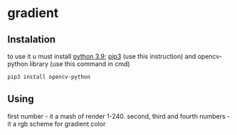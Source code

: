 # gradient
## Instalation

to use it u must install [python 3.9](https://www.python.org/downloads/); [pip3](https://pip.pypa.io/en/stable/installing/) (use this instruction) and opencv-python library (use this command in cmd)
```bash
pip3 install opencv-python
```
## Using 
first number - it a mash of render 1-240.
second, third and fourth numbers - it a rgb scheme for gradient color
